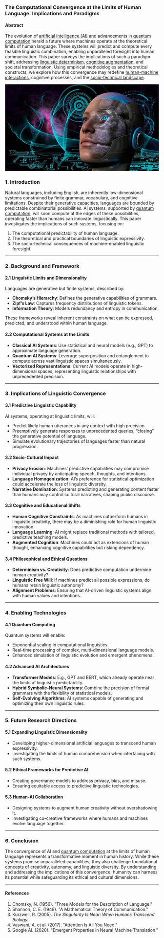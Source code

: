 ### The Computational Convergence at the Limits of Human Language: Implications and Paradigms

#### Abstract

The evolution of [artificial intelligence (AI)](/literary_products/joes_notes/ARTIFICIAL_INTELLIGENCE.md) and advancements in [quantum computation](/literary_products/joes_notes/QUANTUM_COMPUTATION.md) herald a future where machines operate at the theoretical limits of human language. These systems will predict and compute every feasible linguistic combination, enabling unparalleled foresight into human communication. This paper surveys the implications of such a paradigm shift, addressing [linguistic determinism](/literary_products/joes_notes/LINGUISTIC_DETERMINISM.md), [cognitive augmentation](/literary_products/joes_notes/COGNITIVE_AUGMENTATION.md), and societal transformation. Using empirical methodologies and theoretical constructs, we explore how this convergence may redefine [human-machine interactions](/literary_products/joes_notes/HUMAN_MACHINE_INTERACTIONS.md), cognitive processes, and the [socio-technical landscape](/literary_products/joes_notes/SOCIO_TECHNICAL_LANDSCAPE.md).

![alt text](image-9.png)

### 1. Introduction

Natural languages, including English, are inherently low-dimensional systems constrained by finite grammar, vocabulary, and cognitive limitations. Despite their generative capacities, languages are bounded by predictable combinatorial possibilities. AI systems, supported by [quantum computation](/literary_products/joes_notes/QUANTUM_COMPUTATION.md), will soon compute at the edges of these possibilities, operating faster than humans can innovate linguistically. This paper investigates the implications of such systems, focusing on:

1. The computational predictability of human language.
2. The theoretical and practical boundaries of linguistic expressivity.
3. The socio-technical consequences of machine-enabled linguistic foresight.

---

### 2. Background and Framework

#### 2.1 Linguistic Limits and Dimensionality

Languages are generative but finite systems, described by:
- **Chomsky’s Hierarchy**: Defines the generative capabilities of grammars.
- **Zipf’s Law**: Captures frequency distributions of linguistic tokens.
- **Information Theory**: Models redundancy and entropy in communication.

These frameworks reveal inherent constraints on what can be expressed, predicted, and understood within human language.

#### 2.2 Computational Systems at the Limits

- **Classical AI Systems**: Use statistical and neural models (e.g., GPT) to approximate language generation.
- **Quantum AI Systems**: Leverage superposition and entanglement to compute across vast linguistic spaces simultaneously.
- **Vectorized Representations**: Current AI models operate in high-dimensional spaces, representing linguistic relationships with unprecedented precision.

---

### 3. Implications of Linguistic Convergence

#### 3.1 Predictive Linguistic Capability

AI systems, operating at linguistic limits, will:
- Predict likely human utterances in any context with high precision.
- Preemptively generate responses to unprecedented queries, “closing” the generative potential of language.
- Simulate evolutionary trajectories of languages faster than natural progression.

#### 3.2 Socio-Cultural Impact

- **Privacy Erosion**: Machines’ predictive capabilities may compromise individual privacy by anticipating speech, thoughts, and intentions.
- **Language Homogenization**: AI’s preference for statistical optimization could accelerate the loss of linguistic diversity.
- **Narrative Domination**: Systems predicting and generating content faster than humans may control cultural narratives, shaping public discourse.

#### 3.3 Cognitive and Educational Shifts

- **Human Cognitive Constraints**: As machines outperform humans in linguistic creativity, there may be a diminishing role for human linguistic innovation.
- **Language Learning**: AI might replace traditional methods with tailored, predictive teaching models.
- **Augmented Cognition**: Machines could act as extensions of human thought, enhancing cognitive capabilities but risking dependency.

#### 3.4 Philosophical and Ethical Questions

- **Determinism vs. Creativity**: Does predictive computation undermine human creativity?
- **Linguistic Free Will**: If machines predict all possible expressions, do humans retain linguistic autonomy?
- **Alignment Problems**: Ensuring that AI-driven linguistic systems align with human values and intentions.

---

### 4. Enabling Technologies

#### 4.1 Quantum Computing

Quantum systems will enable:
- Exponential scaling in computational linguistics.
- Real-time processing of complex, multi-dimensional language models.
- Enhanced simulation of linguistic evolution and emergent phenomena.

#### 4.2 Advanced AI Architectures

- **Transformer Models**: E.g., GPT and BERT, which already operate near the limits of linguistic predictability.
- **Hybrid Symbolic-Neural Systems**: Combine the precision of formal grammars with the flexibility of statistical models.
- **Self-Evolving Algorithms**: AI systems capable of generating and optimizing their own linguistic rules.

---

### 5. Future Research Directions

#### 5.1 Expanding Linguistic Dimensionality

- Developing higher-dimensional artificial languages to transcend human expressivity.
- Investigating the limits of human comprehension when interfacing with such systems.

#### 5.2 Ethical Frameworks for Predictive AI

- Creating governance models to address privacy, bias, and misuse.
- Ensuring equitable access to predictive linguistic technologies.

#### 5.3 Human-AI Collaboration

- Designing systems to augment human creativity without overshadowing it.
- Investigating co-creative frameworks where humans and machines evolve language together.

---

### 6. Conclusion

The convergence of AI and [quantum computation](/literary_products/joes_notes/QUANTUM_COMPUTATION.md) at the limits of human language represents a transformative moment in human history. While these systems promise unparalleled capabilities, they also challenge foundational concepts of creativity, autonomy, and linguistic diversity. By understanding and addressing the implications of this convergence, humanity can harness its potential while safeguarding its ethical and cultural dimensions.

---

#### References
1. Chomsky, N. (1956). "Three Models for the Description of Language."
2. Shannon, C. E. (1948). "A Mathematical Theory of Communication."
3. Kurzweil, R. (2005). *The Singularity Is Near: When Humans Transcend Biology.*
4. Vaswani, A. et al. (2017). "Attention Is All You Need."
5. Google AI. (2020). "Emergent Properties in Neural Machine Translation."

